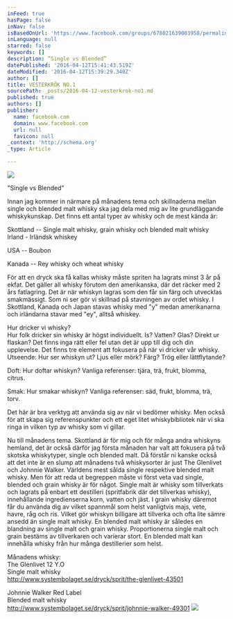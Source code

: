 ```yaml
---
inFeed: true
hasPage: false
inNav: false
isBasedOnUrl: 'https://www.facebook.com/groups/678021639003958/permalink/684722465000542/'
inLanguage: null
starred: false
keywords: []
description: ”Single vs Blended”
datePublished: '2016-04-12T15:41:43.519Z'
dateModified: '2016-04-12T15:39:29.340Z'
author: []
title: VESTERKRÖK NO.1
sourcePath: _posts/2016-04-12-vesterkrok-no1.md
published: true
authors: []
publisher:
  name: facebook.com
  domain: www.facebook.com
  url: null
  favicon: null
_context: 'http://schema.org'
_type: Article

---
```

![](https://the-grid-user-content.s3-us-west-2.amazonaws.com/59109da5-ad13-4b82-9e92-3c774d080c39.jpg)

"Single vs Blended"

Innan jag kommer in närmare på månadens tema och skillnaderna mellan single och blended malt whisky ska jag dela med mig av lite grundläggande whiskykunskap. Det finns ett antal typer av whisky och de mest kända är: 

Skottland -- Single malt whisky, grain whisky och blended malt whisky Irland - Irländsk whiskey 

USA -- Boubon

Kanada -- Rey whisky och wheat whisky

För att en dryck ska få kallas whisky måste spriten ha lagrats minst 3 år på ekfat. Det gäller all whisky förutom den amerikanska, där det räcker med 2 års fatlagring. Det är när whiskyn lagras som den får sin färg och utvecklas smakmässigt. Som ni ser gör vi skillnad på stavningen av ordet whisky. I Skottland, Kanada och Japan stavas whisky med "y" medan amerikanarna och irländarna stavar med "ey", alltså whiskey. 

Hur dricker vi whisky?   
Hur folk dricker sin whisky är högst individuellt. Is? Vatten? Glas? Direkt ur flaskan? Det finns inga rätt eller fel utan det är upp till dig och din upplevelse. Det finns tre element att fokusera på när vi dricker vår whisky.   
Utseende: Hur ser whiskyn ut? Ljus eller mörk? Färg? Trög eller lättflytande? 

Doft: Hur doftar whiskyn? Vanliga referenser: tjära, trä, frukt, blomma, citrus. 

Smak: Hur smakar whiskyn? Vanliga referenser: säd, frukt, blomma, trä, torv. 

Det här är bra verktyg att använda sig av när vi bedömer whisky. Men också för att skapa sig referenspunkter och ett eget litet whiskybibliotek när vi ska ringa in vilken typ av whisky som vi gillar. 

Nu till månadens tema. Skottland är för mig och för många andra whiskyns hemland, det är också därför jag första månaden har valt att fokusera på två skotska whiskytyper, single och blended malt. Då förstår ni kanske också att det inte är en slump att månadens två whiskysorter är just The Glenlivet och Johnnie Walker. Världens mest sålda single respektive blended malt whisky. Men för att reda ut begreppen måste vi först veta vad single, blended och grain whisky är för något. Single malt är whisky som tillverkats och lagrats på enbart ett destilleri (spritfabrik där det tillverkas whisky), innehållande ingredienserna korn, vatten och jäst. I grain whisky däremot får du använda dig av vilket spannmål som helst vanligtvis majs, vete, havre, råg och ris. Vilket gör whiskyn billigare att tillverka och ofta lite sämre ansedd än single malt whisky. En blended malt whisky är således en blandning av single malt och grain whisky. Proportionerna single malt och grain bestäms av tillverkaren och varierar stort. En blended malt kan innehålla whisky från hur många destillerier som helst. 

Månadens whisky:   
The Glenlivet 12 Y.O   
Single malt whisky   
http://www.systembolaget.se/dryck/sprit/the-glenlivet-43501 

Johnnie Walker Red Label   
Blended malt whisky   
http://www.systembolaget.se/dryck/sprit/johnnie-walker-49301 ![](https://the-grid-user-content.s3-us-west-2.amazonaws.com/841da3db-ddf9-4dbe-a92f-3cffd5962c9d.jpg)